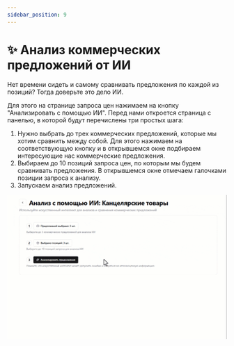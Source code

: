 ```yaml
---
sidebar_position: 9
---
```


# ✨ Анализ коммерческих предложений от ИИ

Нет времени сидеть и самому сравнивать предложения по каждой из позиций? Тогда доверьте это дело ИИ.

Для этого на странице запроса цен нажимаем на кнопку "Анализировать с помощью ИИ". Перед нами откроется страница с панелью, в которой будут перечислены три простых шага:

1. Нужно выбрать до трех коммерческих предложений, которые мы хотим сравнить между собой. Для этого нажимаем на соответствующую кнопку и в открывшемся окне подбираем интересующие нас коммерческие предложения.
2. Выбираем до 10 позиций запроса цен, по которым мы будем сравнивать предложения. В открывшемся окне отмечаем галочками позиции запроса к анализу.
3. Запускаем анализ предложений.

![ai-analysis](./img/ai-analysis.gif)
